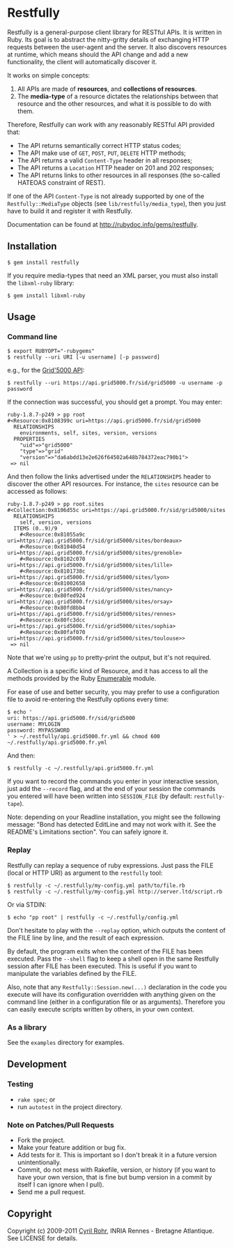 # Restfully
Restfully is a general-purpose client library for RESTful APIs. It is written in Ruby. Its goal is to abstract the nitty-gritty details of exchanging HTTP requests between the user-agent and the server. It also discovers resources at runtime, which means should the API change and add a new functionality, the client will automatically discover it.

It works on simple concepts:

1. All APIs are made of **resources**, and **collections of resources**.
2. The **media-type** of a resource dictates the relationships between that resource and the other resources, and what it is possible to do with them.

Therefore, Restfully can work with any reasonably RESTful API provided that:

* The API returns semantically correct HTTP status codes;
* The API make use of `GET`, `POST`, `PUT`, `DELETE` HTTP methods;
* The API returns a valid `Content-Type` header in all responses;
* The API returns a `Location` HTTP header on 201 and 202 responses;
* The API returns links to other resources in all responses (the so-called HATEOAS constraint of REST).

If one of the API `Content-Type` is not already supported by one of the `Restfully::MediaType` objects (see `lib/restfully/media_type`), then you just have to build it and register it with Restfully.

Documentation can be found at <http://rubydoc.info/gems/restfully>.


## Installation

    $ gem install restfully

If you require media-types that need an XML parser, you must also install the `libxml-ruby` library:

    $ gem install libxml-ruby


## Usage

### Command line

    $ export RUBYOPT="-rubygems"
    $ restfully --uri URI [-u username] [-p password]
  
e.g., for the [Grid'5000 API](https://www.grid5000.fr/mediawiki/index.php/API):

    $ restfully --uri https://api.grid5000.fr/sid/grid5000 -u username -p password

If the connection was successful, you should get a prompt. You may enter:

    ruby-1.8.7-p249 > pp root
    #<Resource:0x8108399c uri=https://api.grid5000.fr/sid/grid5000
      RELATIONSHIPS
        environments, self, sites, version, versions
      PROPERTIES
        "uid"=>"grid5000"
        "type"=>"grid"
        "version"=>"da6abdd13e2e626f64502a648b784372eac790b1">
     => nil

And then follow the links advertised under the `RELATIONSHIPS` header to discover the other API resources. For instance, the `sites` resource can be accessed as follows:

    ruby-1.8.7-p249 > pp root.sites
    #<Collection:0x8106d55c uri=https://api.grid5000.fr/sid/grid5000/sites
      RELATIONSHIPS
        self, version, versions
      ITEMS (0..9)/9
        #<Resource:0x81055a9c uri=https://api.grid5000.fr/sid/grid5000/sites/bordeaux>
        #<Resource:0x81040d54 uri=https://api.grid5000.fr/sid/grid5000/sites/grenoble>
        #<Resource:0x8102c070 uri=https://api.grid5000.fr/sid/grid5000/sites/lille>
        #<Resource:0x8101738c uri=https://api.grid5000.fr/sid/grid5000/sites/lyon>
        #<Resource:0x81002658 uri=https://api.grid5000.fr/sid/grid5000/sites/nancy>
        #<Resource:0x80fed924 uri=https://api.grid5000.fr/sid/grid5000/sites/orsay>
        #<Resource:0x80fd8bb4 uri=https://api.grid5000.fr/sid/grid5000/sites/rennes>
        #<Resource:0x80fc3dcc uri=https://api.grid5000.fr/sid/grid5000/sites/sophia>
        #<Resource:0x80faf070 uri=https://api.grid5000.fr/sid/grid5000/sites/toulouse>>
     => nil

Note that we're using `pp` to pretty-print the output, but it's not required.

A Collection is a specific kind of Resource, and it has access to all the methods provided by the Ruby [Enumerable](http://www.rubydoc.info/stdlib/core/1.9.2/Enumerable) module.

For ease of use and better security, you may prefer to use a configuration file to avoid re-entering the Restfully options every time:

    $ echo '
    uri: https://api.grid5000.fr/sid/grid5000
    username: MYLOGIN
    password: MYPASSWORD
    ' > ~/.restfully/api.grid5000.fr.yml && chmod 600 ~/.restfully/api.grid5000.fr.yml

And then:

    $ restfully -c ~/.restfully/api.grid5000.fr.yml

If you want to record the commands you enter in your interactive session, just
add the `--record` flag, and at the end of your session the commands you
entered will have been written into `SESSION_FILE` (by default:
`restfully-tape`).

Note: depending on your Readline installation, you might see the following
message: "Bond has detected EditLine and may not work with it. See the
README's Limitations section". You can safely ignore it.

### Replay

Restfully can replay a sequence of ruby expressions. Just pass the FILE (local
or HTTP URI) as argument to the `restfully` tool:

    $ restfully -c ~/.restfully/my-config.yml path/to/file.rb
    $ restfully -c ~/.restfully/my-config.yml http://server.ltd/script.rb

Or via STDIN:

    $ echo "pp root" | restfully -c ~/.restfully/config.yml

Don't hesitate to play with the `--replay` option, which outputs the content of the FILE line by line, and the result of each expression.

By default, the program exits when the content of the FILE has been executed.
Pass the `--shell` flag to keep a shell open in the same Restfully session
after FILE has been executed. This is useful if you want to manipulate the
variables defined by the FILE.

Also, note that any `Restfully::Session.new(...)` declaration in the code you
execute will have its configuration overridden with anything given on the
command line (either in a configuration file or as arguments). Therefore you
can easily execute scripts written by others, in your own context.

### As a library
See the `examples` directory for examples.


## Development

### Testing

* `rake spec`; or
* run `autotest` in the project directory.

### Note on Patches/Pull Requests
 
* Fork the project.
* Make your feature addition or bug fix.
* Add tests for it. This is important so I don't break it in a future version unintentionally.
* Commit, do not mess with Rakefile, version, or history (if you want to have your own version, that is fine but bump version in a commit by itself I can ignore when I pull).
* Send me a pull request. 


## Copyright

Copyright (c) 2009-2011 [Cyril Rohr](http://crohr.me), INRIA Rennes - Bretagne Atlantique. 
See LICENSE for details.
